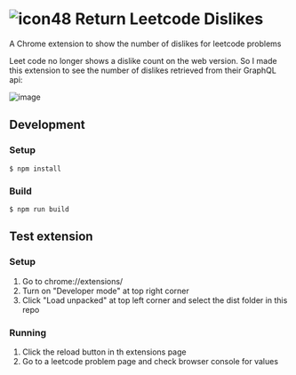# ![icon48](https://github.com/kevicai/return-leetcode-dislikes/assets/74110291/4acac24b-cae8-45f3-981d-6fbe8ae7eb13) Return Leetcode Dislikes 

A Chrome extension to show the number of dislikes for leetcode problems

Leet code no longer shows a dislike count on the web version. So I made this extension to see the number of dislikes retrieved from their GraphQL api:

![image](https://github.com/kevicai/return-leetcode-dislikes/assets/74110291/0be246f4-8c00-4954-94b7-6f2b5f96dd59)


## Development 
### Setup
```console
$ npm install
``` 
### Build
```console
$ npm run build
``` 

## Test extension
### Setup
1. Go to chrome://extensions/
2. Turn on "Developer mode" at top right corner
3. Click "Load unpacked" at top left corner and select the dist folder in this repo
### Running
1. Click the reload button in th extensions page  
2. Go to a leetcode problem page and check browser console for values

